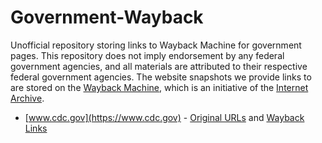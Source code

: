 # Government-Wayback
Unofficial repository storing links to Wayback Machine for government pages. This repository does not imply endorsement by any federal government agencies, and all materials are attributed to their respective federal government agencies. The website snapshots we provide links to are stored on the [Wayback Machine](https://web.archive.org/), which is an initiative of the [Internet Archive](https://archive.org/).

* [www.cdc.gov](https://www.cdc.gov) - [Original URLs](www.cdc.gov.txt) and [Wayback Links](www.cdc.gov.md)
